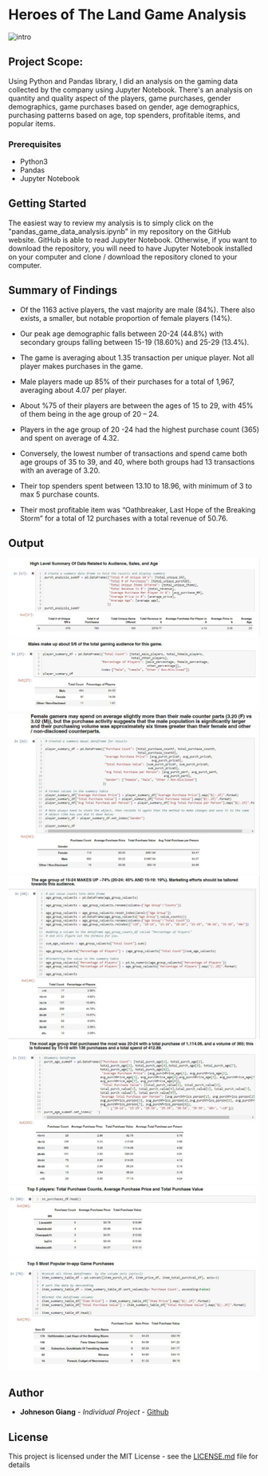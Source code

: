 # Heroes of The Land Game Analysis

![intro](images/loh_pic.jpg)

## Project Scope:
Using Python and Pandas library, I did an analysis on the gaming data collected by the company using Jupyter Notebook. There's an analysis on quantity and quality aspect of the players, game purchases, gender demographics, game purchases based on gender, age demographics, purchasing patterns based on age, top spenders, profitable items, and popular items.

### Prerequisites

* Python3
* Pandas
* Jupyter Notebook

## Getting Started

The easiest way to review my analysis is to simply click on the "pandas_game_data_analysis.ipynb" in my repository on the GitHub website. GitHub is able to read Jupyter Notebook. Otherwise, if you want to download the repository, you will need to have Jupyter Notebook installed on your computer and clone / download the repository cloned to your computer.

## Summary of Findings
* Of the 1163 active players, the vast majority are male (84%). There also exists, a smaller, but notable proportion of female players (14%).
* Our peak age demographic falls between 20-24 (44.8%) with secondary groups falling between 15-19 (18.60%) and 25-29 (13.4%).

* The game is averaging about 1.35 transaction per unique player. Not all player makes purchases in the game.
* Male players made up 85% of their purchases for a total of 1,967, averaging about 4.07 per player.
* About %75 of  their players are between the ages of 15 to 29, with 45% of them being in the age group of 20 – 24.
* Players in the age group of 20 -24 had the highest purchase count (365) and spent on average of 4.32.
* Conversely, the lowest number of transactions and spend came both age groups of 35 to 39, and 40, where both groups had     13 transactions with an average of 3.20.
* Their top spenders spent between 13.10 to 18.96, with minimum of 3 to max 5 purchase counts.
* Their most profitable item was “Oathbreaker, Last Hope of the Breaking Storm” for a total of 12 purchases with a total     revenue of 50.76.

## Output
![1](images/1_hol_high_summary.jpg)
![2](images/2_gender_percent_pop.jpg)
![3](images/3_hol_gender_sum.jpg)
![4](images/4_players_agegroup.jpg)
![5](images/5_agegroup_profit.jpg)
![6](images/6_top5_players_purch.jpg)
![7](images/7_top5_gamingitem_purch.jpg)

## Author

* **Johneson Giang** - *Individual Project* - [Github](https://github.com/jhustles)

## License

This project is licensed under the MIT License - see the [LICENSE.md](LICENSE.md) file for details